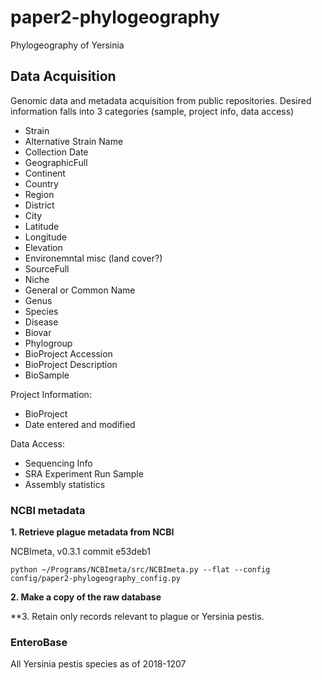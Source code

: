# paper2-phylogeography
Phylogeography of Yersinia

## Data Acquisition
Genomic data and metadata acquisition from public repositories.
Desired information falls into 3 categories (sample, project info, data access)  

- Strain
- Alternative Strain Name
- Collection Date
- GeographicFull
- Continent
- Country
- Region
- District
- City
- Latitude
- Longitude
- Elevation
- Environemntal misc (land cover?)
- SourceFull
- Niche
- General or Common Name
- Genus
- Species
- Disease
- Biovar
- Phylogroup
- BioProject Accession
- BioProject Description
- BioSample


Project Information:
- BioProject
- Date entered and modified


Data Access:
- Sequencing Info
- SRA Experiment Run Sample
- Assembly statistics


### NCBI metadata
**1. Retrieve plague metadata from NCBI**

NCBImeta, v0.3.1 commit e53deb1
```
python ~/Programs/NCBImeta/src/NCBImeta.py --flat --config config/paper2-phylogeography_config.py

```

**2. Make a copy of the raw database**

**3. Retain only records relevant to plague or Yersinia pestis.



### EnteroBase
All Yersinia pestis species as of 2018-1207
